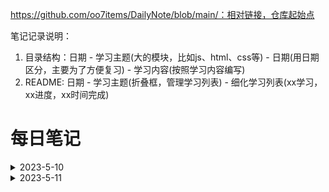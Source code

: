 https://github.com/oo7items/DailyNote/blob/main/：相对链接，仓库起始点


笔记记录说明：
1. 目录结构：日期 - 学习主题(大的模块，比如js、html、css等) - 日期(用日期区分，主要为了方便复习) - 学习内容(按照学习内容编写)
2. README: 日期 - 学习主题(折叠框，管理学习列表) - 细化学习列表(xx学习，xx进度，xx时间完成)


# 每日笔记
<details>
  <summary>2023-5-10</summary>
  <ul type='none'>
  <li>
    <details>
      <summary><a href="./strapi/2023-5-10/study.md"><img align='center' width='70' src="./assets/images/strapi-logo-dark.png"></a></summary>
      <ul>
        <li>
          环境搭建
        </li>
        <li>
          post.com使用
        </li>
      </ul>
    </details>
  </li>
  <li>
    学习列表 2
  </li>
  </ul>
</details>

<details>
  <summary>2023-5-11</summary>
  <ul type='none'>
  <li>
    <details>
      <a href="###"><summary>Strapi</summary></a>
      <ul>
        <li>
          环境搭建
        </li>
        <li>
          post.com使用
        </li>
      </ul>
    </details>
  </li>
  <li>
    学习列表 2
  </li>
  </ul>
</details>
